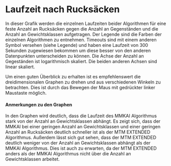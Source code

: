 # Laufzeit nach Rucksäcken

In dieser Grafik werden die einzelnen Laufzeiten beider Algorithmen für eine feste Anzahl an Rucksäcken gegen die Anzahl
an Gegenständen und die Anzahl an Gewichtsklassen aufgetragen. Der Legende sind die Farben der einzelnen Algorithmen zu
entnehmen. Timeouts sind mit einem anderen Symbol versehen (siehe Legende) und haben eine Laufzeit von $300$ Sekunden
zugewiesen bekommen um diese besser von den anderen Datenpunkten unterscheiden zu können.
Die Achse der Anzahl an Gegeständen ist logarithmisch skaliert. Die beiden anderen Achsen sind linear skaliert.

Um einen guten Überblick zu erhalten ist es empfehlenswert die dreidimensionalen Graphen zu drehen und aus verschiedenen
Winkeln zu betrachten. Dies ist durch das Bewegen der Maus mit gedrückter linker Maustaste möglich.

#### Anmerkungen zu den Graphen

In den Graphen wird deutlich, dass die Laufzeit des MMKAI Algorithmus stark von der Anzahl an Gewichtsklassen abhängt.
Es zeigt sich, dass der MMKAI bei einer geringen Anzahl an Gewichtsklassen und einer geringen Anzahl an Rucksäcken
deutlich schneller ist als der MTM EXTENDED Algorithmus. Außerdem lässt sich gut sehen, dass der MTM EXTENDED
deutlich weniger von der Anzahl an Gewichtsklassen abhängt als der MMKAI Algorithmus. Dies ist auch zu erwarten, da
der MTM EXTENDED anders als der MMKAI Algorithmus nicht über die Anzahl an Gewichtsklassen arbeitet.
